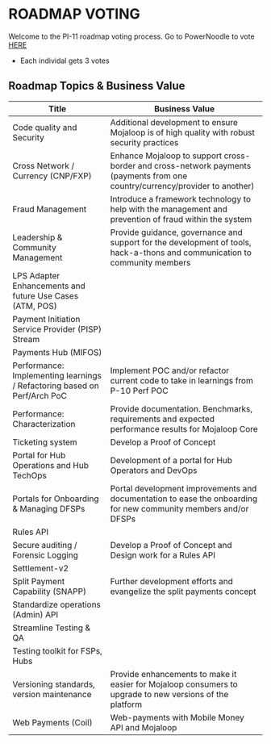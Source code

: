 # ROADMAP VOTING 

Welcome to the PI-11 roadmap voting process.
Go to PowerNoodle to vote [HERE](https://app.powernoodle.com/)
- Each individal gets 3 votes

## Roadmap Topics & Business Value

| Title                                                                              | Business Value                                                                                                               |
| ---------------------------------------------------------------------------------- | ---------------------------------------------------------------------------------------------------------------------------- |
| Code quality and Security                                                          | Additional development to ensure Mojaloop is of high quality with robust security practices                                  |
| Cross Network / Currency (CNP/FXP)                                                 | Enhance Mojaloop to support cross-border and cross-network payments (payments from one country/currency/provider to another) |
| Fraud Management                                                                   | Introduce a framework technology to help with the management and prevention of fraud within the system                       |
| Leadership & Community Management | Provide guidance, governance and support for the development of tools, hack-a-thons and communication to community members   |
| LPS Adapter Enhancements and future Use Cases (ATM, POS)                           |                                                                                                                              |
| Payment Initiation Service Provider (PISP) Stream                                  |                                                                                                                              |
| Payments Hub (MIFOS)                                                               |                                                                                                                              |
| Performance: Implementing learnings / Refactoring based on Perf/Arch PoC           | Implement POC and/or refactor current code to take in learnings from P-10 Perf POC                                           |
| Performance: Characterization                                                      | Provide documentation. Benchmarks, requirements and expected performance results for Mojaloop Core                           |
| Ticketing system                                                                   | Develop a Proof of Concept                                                                                                   |
| Portal for Hub Operations and Hub TechOps                                          | Development of a portal for Hub Operators and DevOps                                                                         |
| Portals for Onboarding & Managing DFSPs                                            | Portal development improvements and documentation to ease the onboarding for new community members and/or DFSPs              |
| Rules API                                                                          |                                                                                                                              |
| Secure auditing / Forensic Logging                                                 | Develop a Proof of Concept and Design work for a Rules API                                                                   |
| Settlement-v2                                                                      |                                                                                                                              |
| Split Payment Capability (SNAPP)                                                   | Further development efforts and evangelize the split payments concept                                                        |
| Standardize operations (Admin) API                                                 |                                                                                                                              |
| Streamline Testing & QA                                                            |                                                                                                                              |
| Testing toolkit for FSPs, Hubs                                                     |                                                                                                                              |
| Versioning standards, version maintenance                                          | Provide enhancements to make it easier for Mojaloop consumers to upgrade to new versions of the platform                     |
| Web Payments (Coil)                                                                | Web-payments with Mobile Money API and Mojaloop                                                                              |
